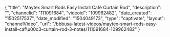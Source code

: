 {
    "title": "Maytex Smart Rods Easy Install Caf&eacute; Curtain Rod",
    "description": "",
    "channelid": "111091684",
    "videoid": "109962482",
    "date_created": "1502517537",
    "date_modified": "1504049173",
    "type": "captivate",
    "layout": "channelVideo",
    "url": "\/bbbusa-latest-videos\/maytex-smart-rods-easy-install-caf\u00c3-curtain-rod-3-notes\/111091684-109962482"
}